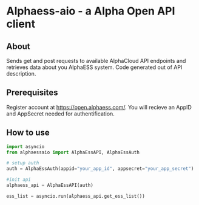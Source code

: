 # Alphaess-aio - a Alpha Open API client

## About

Sends get and post requests to available AlphaCloud API endpoints and retrieves data about you AlphaESS system.
Code generated out of API description.

## Prerequisites

Register account at https://open.alphaess.com/. You will recieve an AppID and AppSecret needed for authentification.

## How to use

```python
import asyncio
from alphaessaio import AlphaEssAPI, AlphaEssAuth

# setup auth
auth = AlphaEssAuth(appid="your_app_id", appsecret="your_app_secret")

#init api
alphaess_api = AlphaEssAPI(auth)

ess_list = asyncio.run(alphaess_api.get_ess_list())
```